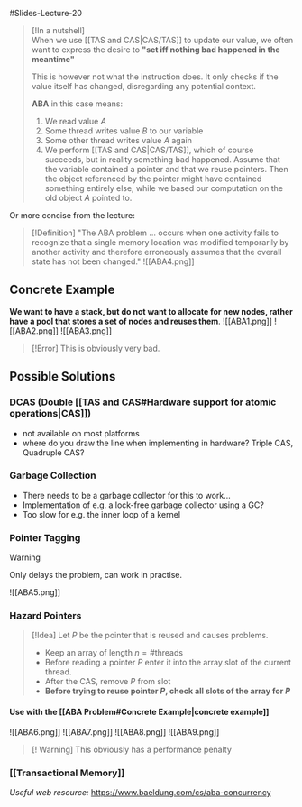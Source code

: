 #Slides-Lecture-20 
> [!In a nutshell]  
> When we use [[TAS and CAS|CAS/TAS]] to update our value, we often want to express the desire to **"set iff nothing bad happened in the meantime"**
> 
> This is however not what the instruction does. It only checks if the value itself has changed, disregarding any potential context.
> 
> **ABA** in this case means: 
> 1. We read value *A*
> 2. Some thread writes value *B* to our variable
> 3. Some other thread writes value *A* again
> 4. We perform [[TAS and CAS|CAS/TAS]], which of course succeeds, but in reality something bad happened. Assume that the variable contained a pointer and that we reuse pointers. Then the object referenced by the pointer might have contained something entirely else, while we based our computation on the old object *A* pointed to.

Or more concise from the lecture:

> [!Definition]
> "The ABA problem ... occurs when one activity fails to recognize that a single
memory location was modified temporarily by another activity and therefore
erroneously assumes that the overall state has not been changed."
![[ABA4.png]]



## Concrete Example
**We want to have a stack, but do not want to allocate for new nodes, rather have a pool that stores a set of nodes and reuses them**.
![[ABA1.png]]
![[ABA2.png]]
![[ABA3.png]]
> [!Error]
> This is obviously very bad.

## Possible Solutions
### DCAS (Double [[TAS and CAS#Hardware support for atomic operations|CAS]])
+ not available on most platforms
+ where do you draw the line when implementing in hardware? Triple CAS, Quadruple CAS?
### Garbage Collection
+ There needs to be a garbage collector for this to work...
+ Implementation of e.g. a lock-free garbage collector using a GC?
+ Too slow for e.g. the inner loop of a kernel
### Pointer Tagging
> [!Warning]
> Only delays the problem, can work in practise.

![[ABA5.png]]
### Hazard Pointers
> [!Idea]
> Let *P* be the pointer that is reused and causes problems.
> + Keep an array of length $n = \text{\# threads}$
> + Before reading a pointer *P* enter it into the array slot of the current thread.
> + After the CAS, remove *P* from slot
> + **Before trying to reuse pointer *P*, check all slots of the array for *P***

#### Use with the [[ABA Problem#Concrete Example|concrete example]]
![[ABA6.png]]
![[ABA7.png]]
![[ABA8.png]]
![[ABA9.png]]

> [! Warning]
> This obviously has a performance penalty
### [[Transactional Memory]]

*Useful web resource:*
https://www.baeldung.com/cs/aba-concurrency
